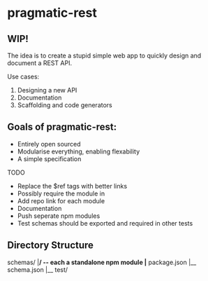 # pragmatic-rest

## WIP!

The idea is to create a stupid simple web app to quickly design and document a REST API.

Use cases:

1. Designing a new API
2. Documentation
3. Scaffolding and code generators


## Goals of pragmatic-rest:

 - Entirely open sourced
 - Modularise everything, enabling flexability
 - A simple specification

 TODO

 - Replace the $ref tags with better links
  - Possibly require the module in
 - Add repo link for each module
 - Documentation
 - Push seperate npm modules
 - Test schemas should be exported and required in other tests

 ## Directory Structure

 schemas/
 |__<module>/ -- each a standalone npm module
    |__ package.json
    |__ schema.json
    |__ test/
